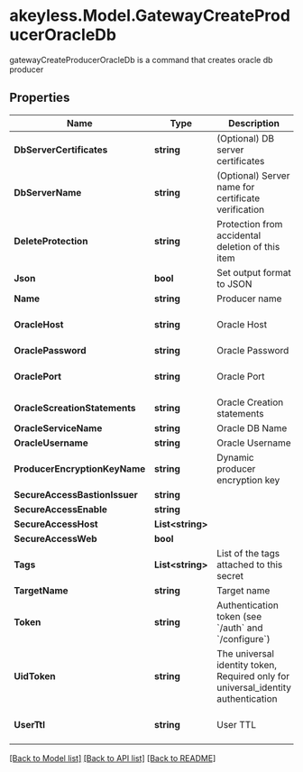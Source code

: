 # akeyless.Model.GatewayCreateProducerOracleDb
gatewayCreateProducerOracleDb is a command that creates oracle db producer

## Properties

Name | Type | Description | Notes
------------ | ------------- | ------------- | -------------
**DbServerCertificates** | **string** | (Optional) DB server certificates | [optional] 
**DbServerName** | **string** | (Optional) Server name for certificate verification | [optional] 
**DeleteProtection** | **string** | Protection from accidental deletion of this item | [optional] 
**Json** | **bool** | Set output format to JSON | [optional] 
**Name** | **string** | Producer name | 
**OracleHost** | **string** | Oracle Host | [optional] [default to "127.0.0.1"]
**OraclePassword** | **string** | Oracle Password | [optional] 
**OraclePort** | **string** | Oracle Port | [optional] [default to "1521"]
**OracleScreationStatements** | **string** | Oracle Creation statements | [optional] 
**OracleServiceName** | **string** | Oracle DB Name | [optional] 
**OracleUsername** | **string** | Oracle Username | [optional] 
**ProducerEncryptionKeyName** | **string** | Dynamic producer encryption key | [optional] 
**SecureAccessBastionIssuer** | **string** |  | [optional] 
**SecureAccessEnable** | **string** |  | [optional] 
**SecureAccessHost** | **List&lt;string&gt;** |  | [optional] 
**SecureAccessWeb** | **bool** |  | [optional] 
**Tags** | **List&lt;string&gt;** | List of the tags attached to this secret | [optional] 
**TargetName** | **string** | Target name | [optional] 
**Token** | **string** | Authentication token (see &#x60;/auth&#x60; and &#x60;/configure&#x60;) | [optional] 
**UidToken** | **string** | The universal identity token, Required only for universal_identity authentication | [optional] 
**UserTtl** | **string** | User TTL | [optional] [default to "60m"]

[[Back to Model list]](../README.md#documentation-for-models) [[Back to API list]](../README.md#documentation-for-api-endpoints) [[Back to README]](../README.md)


